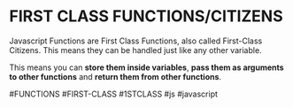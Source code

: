 # FIRST CLASS FUNCTIONS/CITIZENS
Javascript Functions are First Class Functions, also called First-Class Citizens. This means they can be handled just like any other variable.

This means you can **store them inside variables**, **pass them as arguments to other functions** and **return them from other functions**.

#FUNCTIONS #FIRST-CLASS
#1STCLASS
#js #javascript 